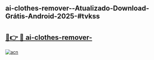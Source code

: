 ## ai-clothes-remover--Atualizado-Download-Grátis-Android-2025-#tvkss

# <h2><a href="https://ainizakaria.my?title=ai-clothes-remover-&ref=20M">🔗👉 🔴 ai-clothes-remover-</a></h2>

[![acn](https://github.com/user-attachments/assets/0f9c940e-d8b0-45ae-aac7-cd30a18b3e1c)](https://ainizakaria.my?title=ai-clothes-remover-&ref=20M)

